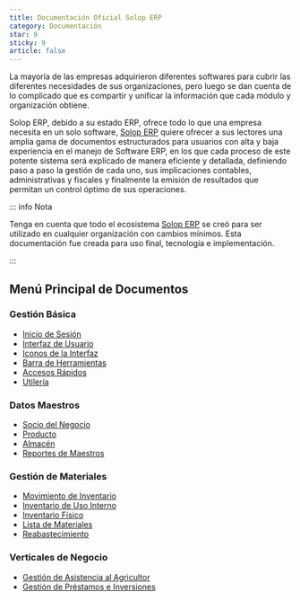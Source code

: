 ```yaml
---
title: Documentación Oficial Solop ERP
category: Documentación
star: 9
sticky: 9
article: false
---
```


La mayoría de las empresas adquirieron diferentes softwares para cubrir las diferentes necesidades de sus organizaciones, pero luego se dan cuenta de lo complicado que es compartir y unificar la información que cada módulo y organización obtiene.

Solop ERP, debido a su estado ERP, ofrece todo lo que una empresa necesita en un solo software, [Solop ERP](https://ayuda.solopapp.com/) quiere ofrecer a sus lectores una amplia gama de documentos estructurados para usuarios con alta y baja experiencia en el manejo de Software ERP, en los que cada proceso de este potente sistema será explicado de manera eficiente y detallada, definiendo paso a paso la gestión de cada uno, sus implicaciones contables, administrativas y fiscales y finalmente la emisión de resultados que permitan un control óptimo de sus operaciones.

::: info Nota

Tenga en cuenta que todo el ecosistema [Solop ERP](https://ayuda.solopapp.com/) se creó para ser utilizado en cualquier organización con cambios mínimos. Esta documentación fue creada para uso final, tecnología e implementación.

:::

## Menú Principal de Documentos

### Gestión Básica

- [Inicio de Sesión](basic-rules/login)
- [Interfaz de Usuario](basic-rules/user-interface)
- [Iconos de la Interfaz](basic-rules/icons-interface)
- [Barra de Herramientas](basic-rules/toolbar)
- [Accesos Rápidos](basic-rules/quick-access)
- [Utilería](basic-rules/props)


### Datos Maestros

- [Socio del Negocio](master-data/business-partner)
- [Producto](master-data/product)
- [Almacén](master-data/warehouse)
- [Reportes de Maestros](master-data/reports)

### Gestión de Materiales

- [Movimiento de Inventario](material-management/inventory-move)
- [Inventario de Uso Interno](material-management/internal-use-inventory)
- [Inventario Físico](material-management/physical-inventory)
- [Lista de Materiales](material-management/ldm)
- [Reabastecimiento](material-management/replenishment)

### Verticales de Negocio

- [Gestión de Asistencia al Agricultor](verticals/fap)
- [Gestión de Préstamos e Inversiones](verticals/investment-and-loan)
